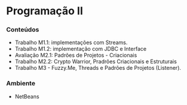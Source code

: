 ﻿# Programação II 

### Conteúdos
* Trabalho M1.1: implementações com Streams.
* Trabalho M1.2: implementação com JDBC e Interface
* Avaliação M2.1: Padrões de Projetos - Criacionais
* Trabalho M2.2: Crypto Warrior, Pradrões Criacionais e Estruturais
* Trabalho M3 - Fuzzy.Me, Threads e Padrões de Projetos (Listener).

### Ambiente

* NetBeans
